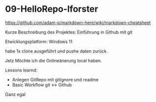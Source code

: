 # 09-HelloRepo-lforster

https://github.com/adam-p/markdown-here/wiki/markdown-cheatsheet

Kurze Beschreibung des Projektes: Einführung in Github mit git

Etwicklungsplatform: Windows 11



habe 1x clone ausgeführt und pushe daten zurück.

Jetz Möchte ich die Onlineänerung local haben.

Lessons learnd:

* Anlegen GitRepo mit gitignore und readme
* Basic Workflow git <-> Github


Ganz egal

